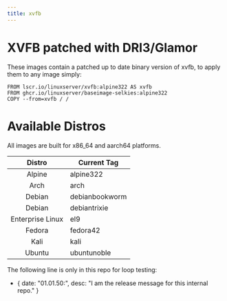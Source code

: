 ```yaml
---
title: xvfb
---
```

<!-- DO NOT EDIT THIS FILE MANUALLY -->
<!-- Please read https://github.com/linuxserver/docker-xvfb/blob/master/.github/CONTRIBUTING.md -->
# XVFB patched with DRI3/Glamor
These images contain a patched up to date binary version of xvfb, to apply them to any image simply: 

```
FROM lscr.io/linuxserver/xvfb:alpine322 AS xvfb
FROM ghcr.io/linuxserver/baseimage-selkies:alpine322
COPY --from=xvfb / /
```

# Available Distros

All images are built for x86_64 and aarch64 platforms.

| Distro | Current Tag |
| :----: | --- |
| Alpine | alpine322 |
| Arch | arch |
| Debian | debianbookworm |
| Debian | debiantrixie |
| Enterprise Linux | el9 |
| Fedora | fedora42 |
| Kali | kali |
| Ubuntu | ubuntunoble |

The following line is only in this repo for loop testing:
- { date: "01.01.50:", desc: "I am the release message for this internal repo." }
